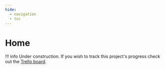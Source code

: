 ```yaml
---
hide:
  - navigation
  - toc
---
```


# Home

!!! info
    Under construction. If you wish to track this project's progress check out the [Trello board](https://trello.com/b/oDg8aD7n).
